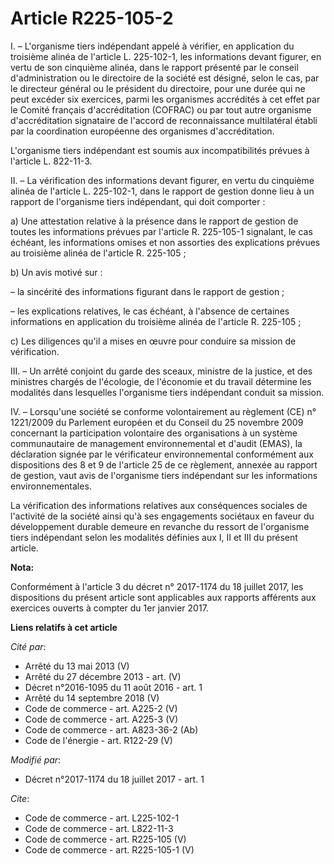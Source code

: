 # Article R225-105-2

I. – L'organisme tiers indépendant appelé à vérifier, en application du troisième alinéa de l'article L. 225-102-1, les
informations devant figurer, en vertu de son cinquième alinéa, dans le rapport présenté par le conseil d'administration ou le
directoire de la société est désigné, selon le cas, par le directeur général ou le président du directoire, pour une durée
qui ne peut excéder six exercices, parmi les organismes accrédités à cet effet par le Comité français d'accréditation
(COFRAC) ou par tout autre organisme d'accréditation signataire de l'accord de reconnaissance multilatéral établi par la
coordination européenne des organismes d'accréditation.

L'organisme tiers indépendant est soumis aux incompatibilités prévues à l'article L. 822-11-3.

II. – La vérification des informations devant figurer, en vertu du cinquième alinéa de l'article L. 225-102-1, dans le
rapport de gestion donne lieu à un rapport de l'organisme tiers indépendant, qui doit comporter :

a) Une attestation relative à la présence dans le rapport de gestion de toutes les informations prévues par l'article R.
225-105-1 signalant, le cas échéant, les informations omises et non assorties des explications prévues au troisième alinéa de
l'article R. 225-105 ;

b) Un avis motivé sur :

– la sincérité des informations figurant dans le rapport de gestion ;

– les explications relatives, le cas échéant, à l'absence de certaines informations en application du troisième alinéa de
l'article R. 225-105 ;

c) Les diligences qu'il a mises en œuvre pour conduire sa mission de vérification.

III. – Un arrêté conjoint du garde des sceaux, ministre de la justice, et des ministres chargés de l'écologie, de l'économie
et du travail détermine les modalités dans lesquelles l'organisme tiers indépendant conduit sa mission.

IV. – Lorsqu'une société se conforme volontairement au règlement (CE) n° 1221/2009 du Parlement européen et du Conseil du 25
novembre 2009 concernant la participation volontaire des organisations à un système communautaire de management
environnemental et d'audit (EMAS), la déclaration signée par le vérificateur environnemental conformément aux dispositions
des 8 et 9 de l'article 25 de ce règlement, annexée au rapport de gestion, vaut avis de l'organisme tiers indépendant sur les
informations environnementales.

La vérification des informations relatives aux conséquences sociales de l'activité de la société ainsi qu'à ses engagements
sociétaux en faveur du développement durable demeure en revanche du ressort de l'organisme tiers indépendant selon les
modalités définies aux I, II et III du présent article.

**Nota:**

Conformément à l'article 3 du décret n° 2017-1174 du 18 juillet 2017, les dispositions du présent article sont applicables
aux rapports afférents aux exercices ouverts à compter du 1er janvier 2017.

**Liens relatifs à cet article**

_Cité par_:

  - Arrêté du 13 mai 2013 (V)
  - Arrêté du 27 décembre 2013 - art. (V)
  - Décret n°2016-1095 du 11 août 2016 - art. 1
  - Arrêté du 14 septembre 2018 (V)
  - Code de commerce - art. A225-2 (V)
  - Code de commerce - art. A225-3 (V)
  - Code de commerce - art. A823-36-2 (Ab)
  - Code de l'énergie - art. R122-29 (V)

_Modifié par_:

  - Décret n°2017-1174 du 18 juillet 2017 - art. 1

_Cite_:

  - Code de commerce - art. L225-102-1
  - Code de commerce - art. L822-11-3
  - Code de commerce - art. R225-105 (V)
  - Code de commerce - art. R225-105-1 (V)
